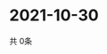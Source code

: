 # 2021-10-30
  共 0条

  <!-- BEGIN -->
  <!-- 最后更新时间Sat Oct 30 2021 20:03:13 GMT+0000 (Coordinated Universal Time) -->
  
  <!-- END -->
  
  